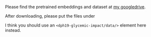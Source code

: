 Please find the pretrained embeddings and dataset at [my googledrive](link).

After downloading, please put the files under 

I think you should use an
`<dph19-glycemic-impact/data/>` element here instead.

